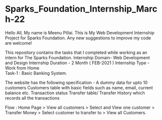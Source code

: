 # Sparks_Foundation_Internship_March-22
Hello All, My name is Meenu Pillai.
This is My Web Development Internship Project for Sparks Foundation.
Any new suggestions to improve my code are welcome!

This repository contains the tasks that I completed while working as an intern for The Sparks Foundation. 
Internship Domain- Web Development and Design Internship 
Duration - 2 Month ( FEB-2021 ) 
Internship Type - Work from Home  
Task-1 : Basic Banking System.

The website has the following specification -
A dummy data for upto 10 customers
Customers table with basic fields such as name, email, current balance etc.
Transaction status
Transfer table/ Transfer History which records all the transactions

Flow : Home Page > View all customers > Select and View one customer > Transfer Money > Select customer to transfer to > View all Customers.
